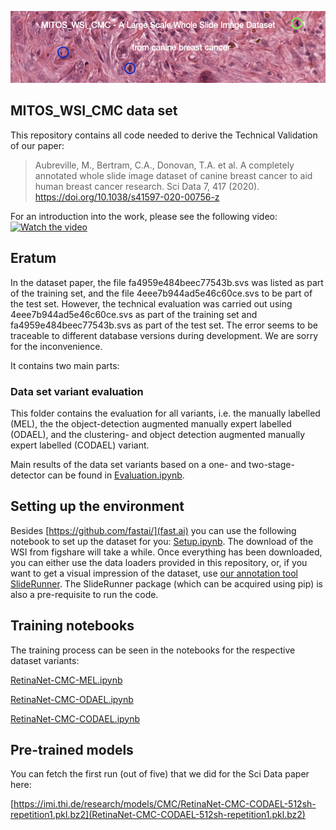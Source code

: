![Large-Scale Canine Mammary Carcinoma Data Set for Mitotic Figure Assessment on Whole Slide Images](title_CMC.png)

## MITOS_WSI_CMC data set

This repository contains all code needed to derive the Technical Validation of our paper:
> Aubreville, M., Bertram, C.A., Donovan, T.A. et al. A completely annotated whole slide image dataset of canine breast cancer to aid human breast cancer research. Sci Data 7, 417 (2020). https://doi.org/10.1038/s41597-020-00756-z

For an introduction into the work, please see the following video:
[![Watch the video](https://img.youtube.com/vi/gjUmu6zy6HQ/hqdefault.jpg)](https://youtu.be/gjUmu6zy6HQ)

## Eratum

In the dataset paper, the file fa4959e484beec77543b.svs was listed as part of the training set, and the file 4eee7b944ad5e46c60ce.svs to be part of the test set. However, the technical evaluation was carried out using 4eee7b944ad5e46c60ce.svs as part of the training set and fa4959e484beec77543b.svs as part of the test set. The error seems to be traceable to different database versions during development. We are sorry for the inconvenience.


It contains two main parts:

### Data set variant evaluation

This folder contains the evaluation for all variants, i.e. the manually labelled (MEL), the the object-detection augmented manually expert labelled (ODAEL), and the clustering- and object detection augmented manually expert labelled (CODAEL) variant.

Main results of the data set variants based on a one- and two-stage-detector can be found in [Evaluation.ipynb](Evaluation.ipynb).

## Setting up the environment

Besides [https://github.com/fastai/](fast.ai) you can use the following notebook to set up the dataset for you: [Setup.ipynb](Setup.ipynb). The download of the WSI from figshare will take a while. Once everything has been downloaded, you can either use the data loaders provided in this repository, or, if you want to get a visual impression of the dataset, use [our annotation tool SlideRunner](https://github.com/maubreville/SlideRunner). The SlideRunner package (which can be acquired using pip) is also a pre-requisite to run the code.

## Training notebooks

The training process can be seen in the notebooks for the respective dataset variants:

[RetinaNet-CMC-MEL.ipynb](RetinaNet-CMC-MEL.ipynb)

[RetinaNet-CMC-ODAEL.ipynb](RetinaNet-CMC-ODAEL.ipynb)

[RetinaNet-CMC-CODAEL.ipynb](RetinaNet-CMC-CODAEL.ipynb)

## Pre-trained models

You can fetch the first run (out of five) that we did for the Sci Data paper here:

[https://imi.thi.de/research/models/CMC/RetinaNet-CMC-CODAEL-512sh-repetition1.pkl.bz2](RetinaNet-CMC-CODAEL-512sh-repetition1.pkl.bz2)

